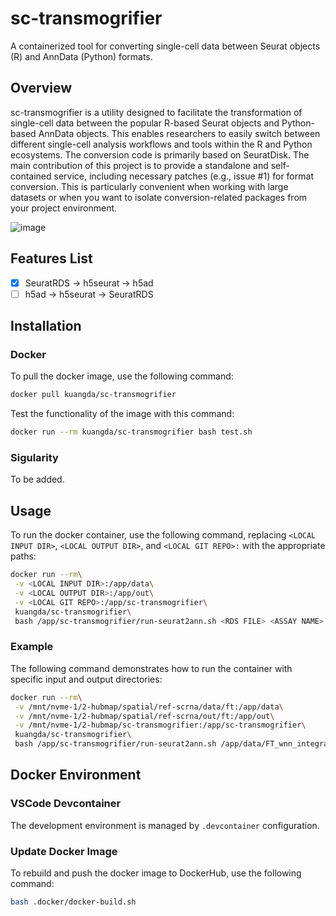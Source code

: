 # sc-transmogrifier

A containerized tool for converting single-cell data between Seurat objects (R) and AnnData (Python) formats.

## Overview

sc-transmogrifier is a utility designed to facilitate the transformation of single-cell data between the popular R-based Seurat objects and Python-based AnnData objects. This enables researchers to easily switch between different single-cell analysis workflows and tools within the R and Python ecosystems. The conversion code is primarily based on SeuratDisk. The main contribution of this project is to provide a standalone and self-contained service, including necessary patches (e.g., issue #1) for format conversion. This is particularly convenient when working with large datasets or when you want to isolate conversion-related packages from your project environment.

![image](https://user-images.githubusercontent.com/18092300/229930050-2ca37eef-e83c-43e2-a853-39d01c8dfc06.png)

## Features List

- [x] SeuratRDS -> h5seurat -> h5ad
- [ ] h5ad -> h5seurat -> SeuratRDS

## Installation

### Docker

To pull the docker image, use the following command:

```bash
docker pull kuangda/sc-transmogrifier
```

Test the functionality of the image with this command:

```bash
docker run --rm kuangda/sc-transmogrifier bash test.sh
```

### Sigularity

To be added.

## Usage

To run the docker container, use the following command, replacing `<LOCAL INPUT DIR>`, `<LOCAL OUTPUT DIR>`, and `<LOCAL GIT REPO>:` with the appropriate paths:

```bash
docker run --rm\
 -v <LOCAL INPUT DIR>:/app/data\
 -v <LOCAL OUTPUT DIR>:/app/out\
 -v <LOCAL GIT REPO>:/app/sc-transmogrifier\
 kuangda/sc-transmogrifier\
 bash /app/sc-transmogrifier/run-seurat2ann.sh <RDS FILE> <ASSAY NAME> <RAW ONLY>
```

### Example

The following command demonstrates how to run the container with specific input and output directories:

```bash
docker run --rm\
 -v /mnt/nvme-1/2-hubmap/spatial/ref-scrna/data/ft:/app/data\
 -v /mnt/nvme-1/2-hubmap/spatial/ref-scrna/out/ft:/app/out\
 -v /mnt/nvme-1/2-hubmap/sc-transmogrifier:/app/sc-transmogrifier\
 kuangda/sc-transmogrifier\
 bash /app/sc-transmogrifier/run-seurat2ann.sh /app/data/FT_wnn_integrated-0713.RDS RNA TRUE
```

## Docker Environment

### VSCode Devcontainer

The development environment is managed by `.devcontainer` configuration.

### Update Docker Image

To rebuild and push the docker image to DockerHub, use the following command:

```bash
bash .docker/docker-build.sh
```
